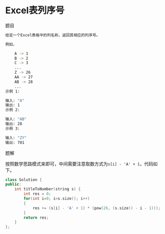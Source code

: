 # Excel表列序号

题目

```bash
给定一个Excel表格中的列名称，返回其相应的列序号。

例如，

    A -> 1
    B -> 2
    C -> 3
    ...
    Z -> 26
    AA -> 27
    AB -> 28 
    ...
示例 1:

输入: "A"
输出: 1
示例 2:

输入: "AB"
输出: 28
示例 3:

输入: "ZY"
输出: 701
```

题解

按照数学思路模式来即可，中间需要注意取数方式为`s[i] - 'A' + 1`，代码如下。

```C++
class Solution {
public:
    int titleToNumber(string s) {
        int res = 0;
        for(int i=0; i<s.size(); i++)
        {
            res += (s[i] - 'A' + 1) * (pow(26, (s.size() - i - 1)));
        }
        return res;
    }
};
```
